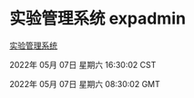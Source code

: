 # 实验管理系统 expadmin
[实验管理系统](http://59.174.24.229:56808/expadmin-782313d2-e1b1-4ea7-932e-3a55e6a1a4d0/)

2022年 05月 07日 星期六 16:30:02 CST

2022年 05月 07日 星期六 08:30:02 GMT
